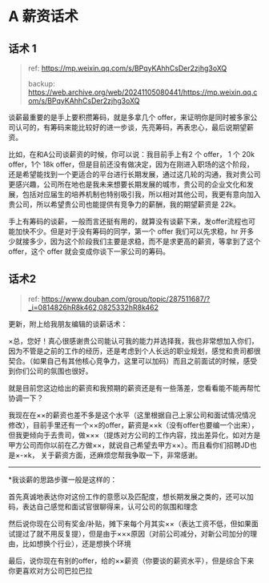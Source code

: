 # A 薪资话术

## 话术 1
> ref: https://mp.weixin.qq.com/s/BPqyKAhhCsDer2zjhg3oXQ
>
> backup: https://web.archive.org/web/20241105080441/https://mp.weixin.qq.com/s/BPqyKAhhCsDer2zjhg3oXQ

谈薪最重要的是手上要积攒筹码，就是多拿几个 offer，来证明你是同时被多家公司认可的，有筹码来能比较好的进一步谈，先亮筹码，再表忠心，最后说期望薪资。

比如，在和A公司谈薪资的时候，你可以说：我目前手上有2 个 offer， 1 个 20k offer，1个 18k offer，但是目前还没有做决定，因为在刚进入职场的这个阶段，还是希望能找到一个更适合的平台进行长期发展，通过这几轮的沟通，我对贵公司更感兴趣，公司所在地也是我未来想要长期发展的城市，贵公司的企业文化和发展，包括对应届生的培养机制也特别吸引我，所以相对其他公司，我更有意向加入贵公司，所以希望贵公司也能提供有竞争力的薪酬，我的期望薪资是 22k。

手上有筹码的谈薪，一般而言还挺有用的，就算没有谈薪下来，发offer流程也可能加快不少。但是对于没有筹码的同学，第一个 offer 我们可以先求稳，hr 开多少就接多少，因为这个阶段我们主要是求稳，而不是求更高的薪资，等拿到了这个 offer，这个 offer 就会变成你谈下一家公司的筹码。

## 话术2
> ref: https://www.douban.com/group/topic/287511687/?_i=0814826hR8k462,0825332hR8k462
>

更新，附上给我朋友编辑的谈薪话术：

×总，您好！真心很感谢贵公司能认可我的能力并选择我，我也非常想加入你们，因为不管是之前的工作的经历，还是考虑到个人长远的职业规划，感觉和贵司都很契合。（如果自己有其他核心竞争力，这里可以加码）而且之前面试的时候，感受到你们公司的氛围也很好。

就是目前您这边给出的薪资和我预期的薪资还是有一些落差，您看看能不能再帮忙协调一下？

我现在在××的薪资也差不多是这个水平（这里根据自己上家公司和面试情况情况修改），目前手里还有一个××的offer，薪资是××k（没有offer也要编一个出来），但我更倾向于去贵司，做×××（提炼对方公司的工作内容，找出差异化，如对方是甲方公司而你以前在乙方做××，就说自己希望去甲方××）。而且看你们招聘JD也是×-×k， 关于薪资方面，还麻烦您帮我争取一下，非常感谢。

---
*我谈薪的思路步骤一般是这样的：

首先真诚地表达你对这份工作的意愿以及匹配度，想长期发展之类的，还可以加码，表达自己感觉和面试官很聊得来，认可公司的氛围和理念

然后说你现在公司有奖金/补贴，摊下来每个月其实××（表达工资不低，但如果面试提过了就不用反复提），但是由于×××原因（对前公司减分，对新公司加分的理由，比如想换个行业），还是想换个环境

最后，说你现在有别的offer，给的××薪资（你要谈的薪资水平），但是综合下来你更喜欢对方公司巴拉巴拉

